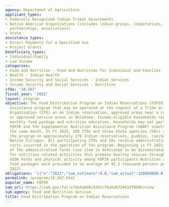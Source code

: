 ```yaml
---
agency: Department of Agriculture
applicant_types:
- Federally Recognized lndian Tribal Governments
- Native American Organizations (includes lndian groups, cooperatives, corporations,
  partnerships, associations)
- State
assistance_types:
- Direct Payments for a Specified Use
- Project Grants
beneficiary_types:
- Individual/Family
- Low Income
categories:
- Food and Nutrition - Food and Nutrition for Individual and Families
- Health - Indian Health
- Income Security and Social Services - Indian Services
- Income Security and Social Services - Nutrition
cfda: '10.567'
fiscal_year: '2022'
layout: program
objective: The Food Distribution Program on Indian Reservations (FDPIR) is a nutrition
  assistance program that may be operated at the request of a Tribe or Indian Tribal
  Organization (ITO) on an Indian reservation, approved areas near a reservation,
  or approved service areas in Oklahoma. Income-eligible households receive a supplemental
  monthly food package and nutrition education. Households may not participate in
  FDPIR and the Supplemental Nutrition Assistance Program (SNAP) simultaneously in
  the same month. In FY 2023, 105 ITOs and three State agencies (SAs) administered
  the program on approximately 279 Indian reservations, pueblos, rancherias, and Alaska
  Native Villages. All participating ITOs and SAs receive administrative funding for
  costs incurred in the operation of the program. Beginning in FY 2022, $4 million
  of the administrative funds line item is dedicated to be disseminated to FDPIR ITOs
  for nutrition related activities that promote healthy choices through the use of
  USDA Foods and physical activity among FDPIR participants Nutrition assistance and
  food packages were provided to an average of 45.2 thousand persons per month (FY
  2022).
obligations: '[{"x":"2022","sam_estimate":0.0,"sam_actual":126000000.0,"usa_spending_actual":57801449.8},{"x":"2023","sam_estimate":162150000.0,"sam_actual":0.0,"usa_spending_actual":66012825.35},{"x":"2024","sam_estimate":165001000.0,"sam_actual":0.0,"usa_spending_actual":0.0}]'
permalink: /program/10.567.html
popular_name: FDPIR
sam_url: https://sam.gov/fal/e7da4a6b6c9341cfba526729432f088b/view
sub-agency: Food and Nutrition Service
title: Food Distribution Program on Indian Reservations
---
```

